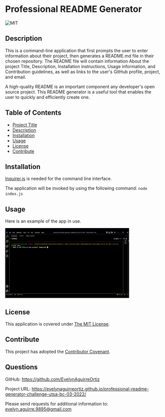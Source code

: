 
  # Professional README Generator
  
  
  ![MIT](https://img.shields.io/badge/License-MIT-yellow.svg)
  

  ## Description
  This is a command-line application that first prompts the user to enter information about their project, then generates a README.md file in their chosen repository. The README file will contain information About the project Title, Description, Installation instructions, Usage information, and Contribution guidelines, as well as links to the user's GitHub profile, project, and email. 
  
  A high-quality README is an important component any developer's open source project. This README generator is a useful tool that enables the user to quickly and efficiently create one.

  ## Table of Contents
  - [Project Title](# (#Professional README Generator))
  - [Description](#description)
  - [Installation](#installation)
  - [Usage](#usage)
  - [License](#license)
  - [Contribute](#contribute)
  
  ## Installation
  [Inquirer.js](https://www.npmjs.com/package/inquirer) is needed for the command line interface. 
  
  The application will be invoked by using the following command: 
    ````
    node index.js
    ````
  
  ## Usage
  Here is an example of the app in use. 

  
  ![](./assets/images/README-generator-demo.gif)

  ## License
  
  This application is covered under [The MIT License](https://opensource.org/licenses/MIT). 
  
  
  ## Contribute
  This project has adopted the [Contributor Covenant](https://www.contributor-covenant.org/).

  ## Questions

  GitHub:
  <https://github.com/EvelynAguirreOrtiz>

  Project URL:
  <https://evelynaguirreortiz.github.io/professional-readme-generator-challenge-utsa-bc-03-2022/>

  Please send requests for additional information to:
  <evelyn.aguirre.9895@gmail.com>
